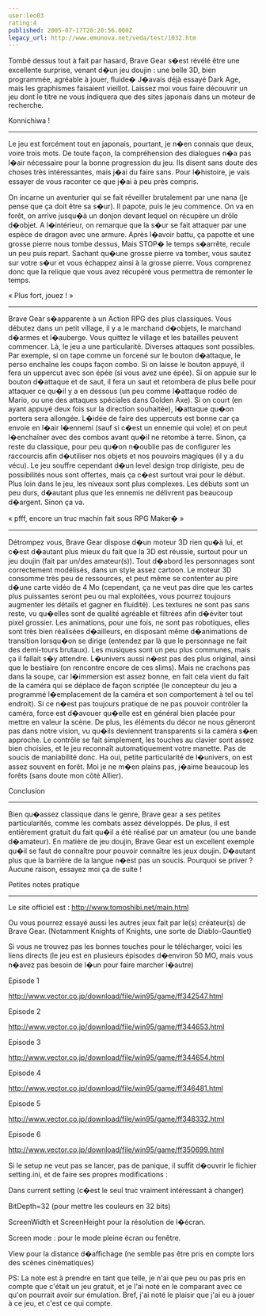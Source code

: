 ```yaml
---
user:leo03
rating:4
published: 2005-07-17T20:20:56.000Z
legacy_url: http://www.emunova.net/veda/test/1032.htm
---
```

Tombé dessus tout à fait par hasard, Brave Gear s�est révélé être une excellente surprise, venant d�un jeu doujin : une belle 3D, bien programmée, agréable à jouer, fluide� J�avais déjà essayé Dark Age, mais les graphismes faisaient vieillot. Laissez moi vous faire découvrir un jeu dont le titre ne vous indiquera que des sites japonais dans un moteur de recherche.  

  

Konnichiwa !  

-------------  

Le jeu est forcément tout en japonais, pourtant, je n�en connais que deux, voire trois mots. De toute façon, la compréhension des dialogues n�a pas l�air nécessaire pour la bonne progression du jeu. Ils disent sans doute des choses très intéressantes, mais j�ai du faire sans. Pour l�histoire, je vais essayer de vous raconter ce que j�ai à peu près compris.  

  

On incarne un aventurier qui se fait réveiller brutalement par une nana (je pense que ça doit être sa s�ur). Il papote, puis le jeu commence. On va en forêt, on arrive jusqu�à un donjon devant lequel on récupère un drôle d�objet. A l�intérieur, on remarque que la s�ur se fait attaquer par une espèce de dragon avec une armure. Après l�avoir battu, ça papotte et une grosse pierre nous tombe dessus, Mais STOP� le temps s�arrête, recule un peu puis repart. Sachant qu�une grosse pierre va tomber, vous sautez sur votre s�ur et vous échappez ainsi à la grosse pierre. Vous comprenez donc que la relique que vous avez récupéré vous permettra de remonter le temps.  

  

« Plus fort, jouez ! »  

--------------------------  

Brave Gear s�apparente à un Action RPG des plus classiques. Vous débutez dans un petit village, il y a le marchand d�objets, le marchand d�armes et l�auberge. Vous quittez le village et les batailles peuvent commencer. Là, le jeu a une particularité. Diverses attaques sont possibles. Par exemple, si on tape comme un forcené sur le bouton d�attaque, le perso enchaîne les coups façon combo. Si on laisse le bouton appuyé, il fera un uppercut avec son épée (si vous avez une épée). Si on appuie sur le bouton d�attaque et de saut, il fera un saut et retombera de plus belle pour attaquer ce qu�il y a en dessous (un peu comme l�attaque rodéo de Mario, ou une des attaques spéciales dans Golden Axe). Si on court (en ayant appuyé deux fois sur la direction souhaitée), l�attaque qu�on portera sera allongée. L�idée de faire des uppercuts est bonne car ça envoie en l�air l�ennemi (sauf si c�est un ennemie qui vole) et on peut l�enchaîner avec des combos avant qu�il ne retombe à terre. Sinon, ça reste du classique, pour peu qu�on n�oublie pas de configurer les raccourcis afin d�utiliser nos objets et nos pouvoirs magiques (il y a du vécu). Le jeu souffre cependant d�un level design trop dirigiste, peu de possibilités nous sont offertes, mais ça c�est surtout vrai pour le début. Plus loin dans le jeu, les niveaux sont plus complexes. Les débuts sont un peu durs, d�autant plus que les ennemis ne délivrent pas beaucoup d�argent. Sinon ça va.  

  

« pfff, encore un truc machin fait sous RPG Maker� »  

-------------------------------------------------------------------  

Détrompez vous, Brave Gear dispose d�un moteur 3D rien qu�à lui, et c�est d�autant plus mieux du fait que la 3D est réussie, surtout pour un jeu doujin (fait par un/des amateur(s)). Tout d�abord les personnages sont correctement modélisés, dans un style assez cartoon. Le moteur 3D consomme très peu de ressources, et peut même se contenter au pire d�une carte vidéo de 4 Mo (cependant, ça ne veut pas dire que les cartes plus puissantes seront peu ou mal exploitées, vous pourrez toujours augmenter les détails et gagner en fluidité). Les textures ne sont pas sans reste, vu qu�elles sont de qualité agréable et filtrées afin d�éviter tout pixel grossier. Les animations, pour une fois, ne sont pas robotiques, elles sont très bien réalisées d�ailleurs, en disposant même d�animations de transition lorsqu�on se dirige (entendez par là que le personnage ne fait des demi-tours brutaux). Les musiques sont un peu plus communes, mais ça il fallait s�y attendre. L�univers aussi n�est pas des plus original, ainsi que le bestiaire (on rencontre encore de ces slims). Mais ne crachons pas dans la soupe, car l�immersion est assez bonne, en fait cela vient du fait de la caméra qui se déplace de façon scriptée (le concepteur du jeu a programmé l�emplacement de la caméra et son comportement à tel ou tel endroit). Si ce n�est pas toujours pratique de ne pas pouvoir contrôler la caméra, force est d�avouer qu�elle est en général bien placée pour mettre en valeur la scène. De plus, les éléments du décor ne nous gêneront pas dans notre vision, vu qu�ils deviennent transparents si la caméra s�en approche. Le contrôle se fait simplement, les touches au clavier sont assez bien choisies, et le jeu reconnaît automatiquement votre manette. Pas de soucis de maniabilité donc. Ha oui, petite particularité de l�univers, on est assez souvent en forêt. Moi je ne m�en plains pas, j�aime beaucoup les forêts (sans doute mon côté Allier).  

  

Conclusion  

---------------  

Bien qu�assez classique dans le genre, Brave gear a ses petites particularités, comme les combats assez développés. De plus, il est entièrement gratuit du fait qu�il a été réalisé par un amateur (ou une bande d�amateur). En matière de jeu doujin, Brave Gear est un excellent exemple qu�il se faut de connaître pour pouvoir connaître les jeux doujin. D�autant plus que la barrière de la langue n�est pas un soucis. Pourquoi se priver ? Aucune raison, essayez moi ça de suite !  

  

Petites notes pratique  

---------------------------  

Le site officiel est : http://www.tomoshibi.net/main.html  

Ou vous pourrez essayé aussi les autres jeux fait par le(s) créateur(s) de Brave Gear. (Notamment Knights of Knights, une sorte de Diablo-Gauntlet)  

  

Si vous ne trouvez pas les bonnes touches pour le télécharger, voici les liens directs (le jeu est en plusieurs épisodes d�environ 50 MO, mais vous n�avez pas besoin de l�un pour faire marcher l�autre)  

Episode 1  

http://www.vector.co.jp/download/file/win95/game/ff342547.html  

Episode 2  

http://www.vector.co.jp/download/file/win95/game/ff344653.html  

Episode 3  

http://www.vector.co.jp/download/file/win95/game/ff344654.html  

Episode 4  

http://www.vector.co.jp/download/file/win95/game/ff346481.html  

Episode 5  

http://www.vector.co.jp/download/file/win95/game/ff348332.html  

Episode 6  

http://www.vector.co.jp/download/file/win95/game/ff350699.html  

  

Si le setup ne veut pas se lancer, pas de panique, il suffit d�ouvrir le fichier setting.ini, et de faire ses propres modifications :  

Dans current setting (c�est le seul truc vraiment intéressant à changer)  

BitDepth=32 (pour mettre les couleurs en 32 bits)  

ScreenWidth et ScreenHeight pour la résolution de l�écran.  

Screen mode : pour le mode pleine écran ou fenêtre.  

View pour la distance d�affichage (ne semble pas être pris en compte lors des scènes cinématiques)  

  

PS: La note est à prendre en tant que telle, je n'ai que peu ou pas pris en compte que c'était un jeu gratuit, et je l'ai noté en le comparant avec ce qu'on pourrait avoir sur émulation. Bref, j'ai noté le plaisir que j'ai eu à jouer à ce jeu, et c'est ce qui compte.